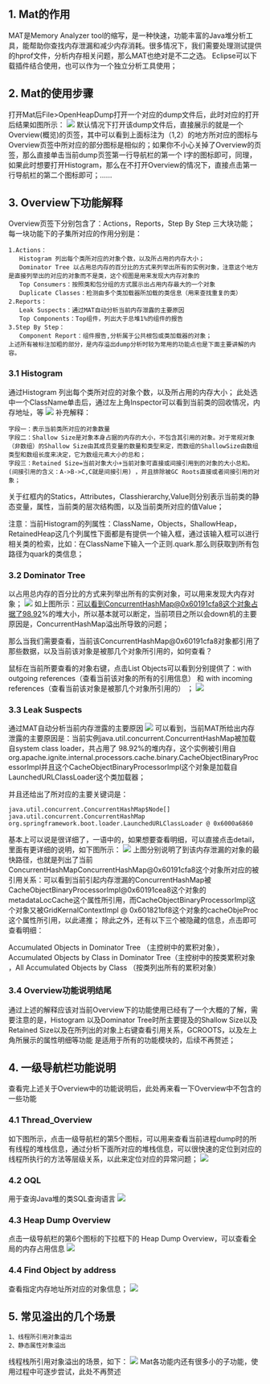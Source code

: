 ## 1. Mat的作用
   MAT是Memory Analyzer tool的缩写，是一种快速，功能丰富的Java堆分析工具，能帮助你查找内存泄漏和减少内存消耗。很多情况下，我们需要处理测试提供的hprof文件，分析内存相关问题，那么MAT也绝对是不二之选。 Eclipse可以下载插件结合使用，也可以作为一个独立分析工具使用；


## 2. Mat的使用步骤
打开Mat后File>OpenHeapDump打开一个对应的dump文件后，此时对应的打开后结果如图所示：
![](https://raw.githubusercontent.com/Raray-chuan/xichuan_blog_pic/main/img/202211111401637.png)
默认情况下打开该dump文件后，直接展示的就是一个Overview(概览)的页签，其中可以看到上面标注为（1,2）的地方所对应的图标与Overview页签中所对应的部分图标是相似的；如果你不小心关掉了Overview的页签，那么直接单击当前dump页签第一行导航栏的第一个 I字的图标即可，同理，如果此时想要打开Histogram，那么在不打开Overview的情况下，直接点击第一行导航栏的第二个图标即可；......


## 3. Overview下功能解释
   Overview页签下分别包含了：Actions，Reports，Step By Step 三大块功能；每一块功能下的子集所对应的作用分别是：
```
1.Actions：
   Histogram 列出每个类所对应的对象个数，以及所占用的内存大小；
   Dominator Tree 以占用总内存的百分比的方式来列举出所有的实例对象，注意这个地方是直接列举出的对应的对象而不是类，这个视图是用来发现大内存对象的
   Top Consumers：按照类和包分组的方式展示出占用内存最大的一个对象
   Duplicate Classes：检测由多个类加载器所加载的类信息（用来查找重复的类）
2.Reports：
   Leak Suspects：通过MAT自动分析当前内存泄露的主要原因
   Top Components：Top组件，列出大于总堆1%的组件的报告
3.Step By Step：
   Component Report：组件报告,分析属于公共根包或类加载器的对象；
上述所有被标注加粗的部分，是内存溢出dump分析时较为常用的功能点也是下面主要讲解的内容。
```

### 3.1 Histogram
通过Histogram 列出每个类所对应的对象个数，以及所占用的内存大小；
此处选中一个ClassName单击后，通过左上角Inspector可以看到当前类的回收情况，内存地址，等
![](https://raw.githubusercontent.com/Raray-chuan/xichuan_blog_pic/main/img/202211111403976.png)
补充解释：
```
字段一：表示当前类所对应的对象数量
字段二：Shallow Size是对象本身占据的内存的大小，不包含其引用的对象。对于常规对象（非数组）的Shallow Size由其成员变量的数量和类型来定，而数组的ShallowSize由数组类型和数组长度来决定，它为数组元素大小的总和；
字段三：Retained Size=当前对象大小+当前对象可直接或间接引用到的对象的大小总和。(间接引用的含义：A->B->C,C就是间接引用) ，并且排除被GC Roots直接或者间接引用的对象；
```
关于红框内的Statics，Attributes，Classhierarchy,Value则分别表示当前类的静态变量，属性，当前类的层次结构图，以及当前类所对应的值Value；

注意：当前Histogram的列属性：ClassName，Objects，ShallowHeap，RetainedHeap这几个列属性下面都是有提供一个输入框，通过该输入框可以进行相关类的检索，比如：在ClassName下输入一个正则.quark.那么则获取到所有包路径为quark的类信息；


### 3.2 Dominator Tree
以占用总内存的百分比的方式来列举出所有的实例对象，可以用来发现大内存对象；
![](https://raw.githubusercontent.com/Raray-chuan/xichuan_blog_pic/main/img/202211111404024.png)
如上图所示：可以看到ConcurrentHashMap@0x60191cfa8这个对象占据了98.92%的堆大小，所以基本就可以断定，当前项目之所以会down机的主要原因是，ConcurrentHashMap溢出所导致的问题；

那么当我们需要查看，当前该ConcurrentHashMap@0x60191cfa8对象都引用了那些数据，以及当前该对象是被那几个对象所引用的，如何查看？

鼠标在当前所要查看的对象右键，点击List Objects可以看到分别提供了：with outgoing references（查看当前该对象的所有的引用信息） 和 with incoming references（查看当前该对象是被那几个对象所引用的） ；
![](https://raw.githubusercontent.com/Raray-chuan/xichuan_blog_pic/main/img/202211111404312.png)


### 3.3 Leak Suspects
通过MAT自动分析当前内存泄露的主要原因
![](https://raw.githubusercontent.com/Raray-chuan/xichuan_blog_pic/main/img/202211111405744.png)
可以看到，当前MAT所给出内存泄露的主要原因是：当前实例java.util.concurrent.ConcurrentHashMap被加载自system class loader，共占用了 98.92%的堆内存，这个实例被引用自org.apache.ignite.internal.processors.cache.binary.CacheObjectBinaryProcessorImpl并且这个CacheObjectBinaryProcessorImpl这个对象是加载自LaunchedURLClassLoader这个类加载器；

并且还给出了所对应的主要关键词是：
```
java.util.concurrent.ConcurrentHashMap$Node[]
java.util.concurrent.ConcurrentHashMap
org.springframework.boot.loader.LaunchedURLClassLoader @ 0x6000a6860
```
基本上可以说是很详细了，一语中的，如果想要查看明细，可以直接点击detail，里面有更详细的说明，如下图所示：
![](https://raw.githubusercontent.com/Raray-chuan/xichuan_blog_pic/main/img/202211111405418.png)
上图分别说明了到该内存泄漏的对象的最快路径，也就是列出了当前ConcurrentHashMapConcurrentHashMap@0x60191cfa8这个对象所对应的被引用关系：可以看到当前引起内存泄漏的ConcurrentHashMap被CacheObjectBinaryProcessorImpl@0x60191cea8这个对象的metadataLocCache这个属性所引用，而CacheObjectBinaryProcessorImpl这个对象又被GridKernalContextImpl @ 0x601821bf8这个对象的cacheObjeProc这个属性所引用，以此递推；
除此之外，还有以下三个被隐藏的信息，点击即可查看明细：

Accumulated Objects in Dominator Tree （主控树中的累积对象），Accumulated Objects by Class in Dominator Tree（主控树中的按类累积对象 ，All Accumulated Objects by Class （按类列出所有的累积对象）


### 3.4 Overview功能说明结尾
通过上述的解释应该对当前Overview下的功能使用已经有了一个大概的了解，需要注意的是，Histogram 以及Dominator Tree时所主要提及的Shallow Size以及Retained Size以及在所列出的对象上右键查看引用关系，GCROOTS，以及左上角所展示的属性明细等功能 是适用于所有的功能模块的，后续不再赘述；




## 4. 一级导航栏功能说明
查看完上述关于Overview中的功能说明后，此处再来看一下Overview中不包含的一些功能

### 4.1 Thread_Overview
如下图所示，点击一级导航栏的第5个图标，可以用来查看当前进程dump时的所有线程的堆栈信息，通过分析下面所对应的堆栈信息，可以很快速的定位到对应的线程所执行的方法等层级关系，以此来定位对应的异常问题；
![](https://raw.githubusercontent.com/Raray-chuan/xichuan_blog_pic/main/img/202211111406620.png)

### 4.2 OQL
用于查询Java堆的类SQL查询语言
![](https://raw.githubusercontent.com/Raray-chuan/xichuan_blog_pic/main/img/202211111407088.png)

### 4.3 Heap Dump Overview
点击一级导航栏的第6个图标的下拉框下的 Heap Dump Overview，可以查看全局的内存占用信息
![](https://raw.githubusercontent.com/Raray-chuan/xichuan_blog_pic/main/img/202211111407783.png)


### 4.4 Find Object by address
查看指定内存地址所对应的对象信息；
![](https://raw.githubusercontent.com/Raray-chuan/xichuan_blog_pic/main/img/202211111408768.png)




## 5. 常见溢出的几个场景
```
1、线程所引用对象溢出
2、静态属性对象溢出
```
线程栈所引用对象溢出的场景，如下：
   ![](https://raw.githubusercontent.com/Raray-chuan/xichuan_blog_pic/main/img/202211111408424.png)
Mat各功能内还有很多小的子功能，使用过程中可逐步尝试，此处不再赘述




